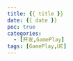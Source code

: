 ```yaml
---
title: {{ title }}
date: {{ date }}
poc: true
categories: 
  - [开发,GamePlay]
tags: [GamePlay,UE]
---
```


